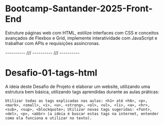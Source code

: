 # Bootcamp-Santander-2025-Front-End
Estruture páginas web com HTML, estilize interfaces com CSS e conceitos avançados de Flexbox e Grid, implemente interatividade com JavaScript e trabalhar com APIs e requisições assíncronas.

---------- /// ---------- /// ----------

# Desafio-01-tags-html
A ideia deste Desafio de Projeto é elaborar um website, utilizando uma estrutura bem básica, utilizando tags aprendidas durante as aulas práticas:
 
 `
Utilizar todas as tags explicadas nas aulas: <h1> até <h6>, <p>, <mark>, <small>, <i>, <u>, <strong>, <ol>, <ul>, <li>, <a>, <hr>, <sub>, <sup>, <blockquote>;
Utilizar novas tags sugeridas: <font>, <del>, <p>, <abbr> (a ideia é buscar estas tags na internet, entender como ela funciona e utilizar no texto).
`
